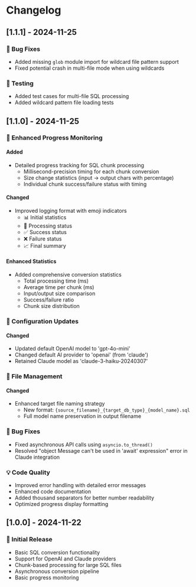 # Changelog

## [1.1.1] - 2024-11-25

### 🐛 Bug Fixes
- Added missing `glob` module import for wildcard file pattern support
- Fixed potential crash in multi-file mode when using wildcards

### 🧪 Testing
- Added test cases for multi-file SQL processing
- Added wildcard pattern file loading tests

## [1.1.0] - 2024-11-25

### 🚀 Enhanced Progress Monitoring

#### Added
- Detailed progress tracking for SQL chunk processing
  - Millisecond-precision timing for each chunk conversion
  - Size change statistics (input → output chars with percentage)
  - Individual chunk success/failure status with timing

#### Changed
- Improved logging format with emoji indicators
  - 📊 Initial statistics
  - 🔄 Processing status
  - ✅ Success status
  - ❌ Failure status
  - 📈 Final summary

#### Enhanced Statistics
- Added comprehensive conversion statistics
  - Total processing time (ms)
  - Average time per chunk (ms)
  - Input/output size comparison
  - Success/failure ratio
  - Chunk size distribution

### 🔧 Configuration Updates

#### Changed
- Updated default OpenAI model to 'gpt-4o-mini'
- Changed default AI provider to 'openai' (from 'claude')
- Retained Claude model as 'claude-3-haiku-20240307'

### 📝 File Management

#### Changed
- Enhanced target file naming strategy
  - New format: `{source_filename}_{target_db_type}_{model_name}.sql`
  - Full model name preservation in output filename

### 🐛 Bug Fixes
- Fixed asynchronous API calls using `asyncio.to_thread()`
- Resolved "object Message can't be used in 'await' expression" error in Claude integration

### 💡 Code Quality
- Improved error handling with detailed error messages
- Enhanced code documentation
- Added thousand separators for better number readability
- Optimized progress display formatting

## [1.0.0] - 2024-11-22

### 🎉 Initial Release
- Basic SQL conversion functionality
- Support for OpenAI and Claude providers
- Chunk-based processing for large SQL files
- Asynchronous conversion pipeline
- Basic progress monitoring
